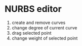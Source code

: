 # NURBS editor

1. create and remove curves
2. change degree of current curve
3. drag selected point 
4. change weight of selected point